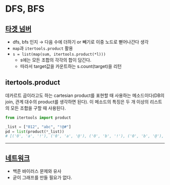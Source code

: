 # DFS, BFS

## [타겟 넘버](https://programmers.co.kr/learn/courses/30/lessons/43165)

- dfs, bfs 인지 → 다음 수에 더하기 or 빼기로 이중 노드로 뻗어나간다 생각
- `map`과 `itertools.product` 활용
- `s = list(map(sum, itertools.product(*l)))`
    - s에는 모든 조합의 각각의 합이 담긴다.
    - 따라서 target값을 카운트하는 s.count(target)을 리턴

## itertools.product

데카르트 곱이라고도 하는 cartesian product를 표현할 때 사용하는 메소드이다(DB의 join, 관계 대수의 product를 생각하면 된다). 이 메소드의 특징은 두 개 이상의 리스트의 모든 조합을 구할 때 사용된다.

```python
from itertools import product

_list = ["012", "abc", "!@#"]
pd = list(product(*_list))
# [('0', 'a', '!'), ('0', 'a', '@'), ('0', 'b', '!'), ('0', 'b', '@'), ('1', 'a', '!'), ('1', 'a', '@'), ('1', 'b', '!'), ('1', 'b', '@')]
```
---

## [네트워크](https://programmers.co.kr/learn/courses/30/lessons/43162?language=python3)

- 백준 바이러스 문제와 유사
- 굳이 그래프를 만들 필요가 없다.
